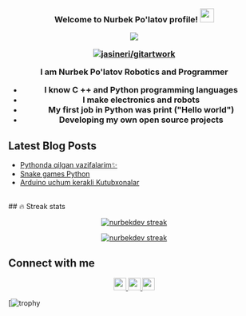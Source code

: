 <h3 align="center">
  Welcome to Nurbek Po'latov profile!
  <img src="https://media.giphy.com/media/hvRJCLFzcasrR4ia7z/giphy.gif" width="28">



<p align="center">
  <a href="https://github.com/nurbekdev/readmeda-typing-svg"><img src="https://readme-typing-svg.herokuapp.com?color=%23318CF7&size=19&width=403&height=60&lines=Software+Developer%2C+Data+Science+and+AI)](https://git.io/typing-svg"></a>
</p>
  
  [![jasineri/gitartwork](https://github.com/nurbekdev/n/blob/main/gitartwork.svg)](https://github.com/nurbekdev/n/)

  
  
I am Nurbek Po'latov Robotics and Programmer

- I know C ++ and Python programming languages
- I make electronics and robots
- My first job in Python was print ("Hello world") 
- Developing my own open source projects




<h2>Latest Blog Posts</h2>
  <ul>
    <li>
      <a href=https://github.com/nurbekdev/pythonda-vazifalar/>
      Pythonda qilgan vazifalarim✨</a>
    </li>
     <li>
      <a href=https://github.com/nurbekdev/snake-games-python/>
      Snake games Python</a>
    </li>
    <li>
      <a href=https://github.com/nurbekdev/arduino-uchun-kerakli-Libraries/>
      Arduino uchum kerakli Kutubxonalar</a>
    </li>
  </ul>
  <br>
  ## 🔥 Streak stats
 <p align="center">
  <a href="https://github.com/nurbekdev/nurbekdev">
    <img title="🔥 Get streak stats for your profile at git.io/streak-stats" alt="nurbekdev streak" src="https://github-readme-streak-stats.herokuapp.com?user=nurbekdev&theme=tokyonight_duo&hide_border=true)](https://git.io/streak-stats"/>
  </a>
</p>


<p align="center">
  <a href="https://github.com/nurbekdev/nurbekdev">
    <img title="🔥 Get streak stats for your profile at git.io/streak-stats" alt="nurbekdev streak" src="https://github-readme-stats.vercel.app/api?username=nurbekdev&include_all_commits=true&count_private=true&show_icons=true&line_height=20&title_color=7A7ADB&icon_color=2234AE&text_color=D3D3D3&bg_color=0,000000,130F40"/>
  </a>
</p>


<h2>Connect with me</h2>
<p align="center">
  <a href="https://t.me/nurbekdev">
    <img src="https://levashove.ru/wp-content/uploads/2019/09/Telegram-logo.jpg" height=25>
  </a>
  <a href="https://www.facebook.com/nurbekdev">
    <img src="https://upload.wikimedia.org/wikipedia/commons/thumb/0/06/Facebook.svg/2560px-Facebook.svg.png" height=25>
  </a>
  <a href="https://www.instagram.com/nurbekdev?r=nametag">
    <img src="https://img.shields.io/badge/instagram-%23E4405F.svg?&style=for-the-badge&logo=instagram&logoColor=white" height=25>
  </a>
</p>

[![trophy](https://github-profile-trophy.vercel.app/?username=nurbekdev&theme=dark_dimmed)

